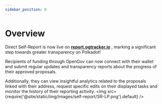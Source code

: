 ```yaml
---
sidebar_position: 0
---
```


# Overview

Direct Self-Report is now live on [**report.ogtracker.io**](https://report.ogtracker.io/)  , marking a significant step towards greater transparency on Polkadot! 

Recipients of funding through OpenGov can now connect with their wallet and submit regular updates and transparency reports about the progress of their approved proposals.

Additionally, they can view insightful analytics related to the proposals linked with their address, request specific edits on their displayed tasks and monitor the history of their reporting activity.
<img src={require('@site/static/img/images/self-report/SR-LP.png').default} />